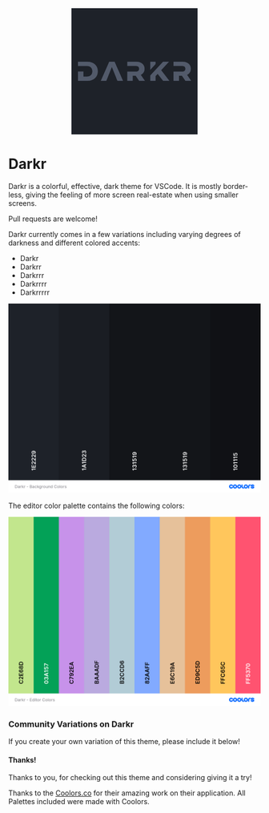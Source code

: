 <center>
  <img src="assets/images/darkr.png" width="50%">
</center>

# Darkr

Darkr is a colorful, effective, dark theme for VSCode.
It is mostly border-less, giving the feeling of more screen real-estate when using smaller screens.

Pull requests are welcome!

Darkr currently comes in a few variations including varying degrees of darkness and different colored accents:

  *  Darkr
  *  Darkrr
  *  Darkrrr
  *  Darkrrrr
  *  Darkrrrrr

![Background Color Palette](assets/images/BackgroundColors.png)

The editor color palette contains the following colors:

![Main Color Palette](assets/images/EditorColors.png)

### Community Variations on Darkr

If you create your own variation of this theme, please include it below!

#### Thanks!

Thanks to you, for checking out this theme and considering giving it a try!

Thanks to the [Coolors.co](Coolors.co) for their amazing work on their application. All Palettes included were made with Coolors.